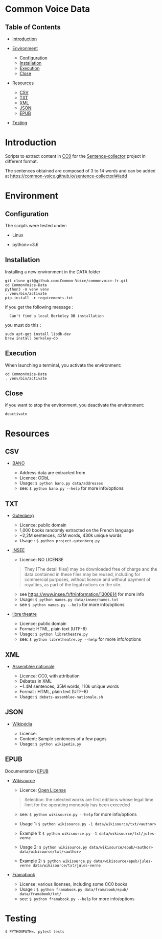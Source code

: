 # Common Voice Data

## Table of Contents

- [Introduction](#introduction)

- [Environment](#environment)

  - [Configuration](#Configuration)
  - [Installation](#installation)
  - [Execution](#execution)
  - [Close](#Close)

- [Resources](#resources)

  - [CSV](#csv)
  - [TXT](#txt)
  - [XML](#xml)
  - [JSON](#json)
  - [EPUB](#epub)

- [Testing](#testing)

# Introduction

Scripts to extract content in [CC0](https://creativecommons.org/publicdomain/zero/1.0/deed.fr "Creative Commons – CC0 1.0 universel") for the   [Sentence-collector](https://common-voice.github.io/sentence-collector/) project in different format.

The sentences obtained are composed of 3 to 14 words and can be added at  <https://common-voice.github.io/sentence-collector/#/add>

# Environment

## Configuration

The scripts were tested under:

- Linux

- python>=3.6

## Installation

Installing a new environment in the DATA folder

```
git clone git@github.com:Common-Voice/commonvoice-fr.git
cd CommonVoice-Data
python3 -m venv venv
. venv/bin/activate
pip install -r requirements.txt
```


if you get the following message :
```
  Can't find a local Berkeley DB installation
```
you must do this :

```
sudo apt-get install libdb-dev
brew install berkeley-db
```


## Execution

When launching a terminal, you activate the environment:

```
cd CommonVoice-Data
. venv/bin/activate
```


## Close

if you want to stop the environment, you deactivate the environment:

```
deactivate
```


# Resources

## CSV

- [BANO](https://www.data.gouv.fr/fr/datasets/base-d-adresses-nationale-ouverte-bano/)

  - Address data are extracted from
  - Licence: ODbL
  - Usage: `$ python bano.py data/addresses`
  - see: `$ python bano.py --help` for more info/options

## TXT

- [Gutenberg](https://www.gutenberg.org/)

  - Licence: public domain
  - 1,000 books randomly extracted on the French language
  - ~2,2M sentences, 42M words, 430k unique words
  - Usage : `$ python project-gutenberg.py`

- [INSEE](https://www.insee.fr)

  - Licence: NO LICENSE

  > They [The detail files] may be downloaded free of charge and the data contained in these files may be reused, including for commercial purposes, without licence and without payment of royalties, as part of the legal notices on the site.

  - see https://www.insee.fr/fr/information/1300614 for more info
  - Usage: `$ python names.py data/insee/names.txt`
  - see `$ python names.py --help` for more info/options


- [libre theatre](http://libretheatre.fr/)

    - Licence: public domain
    - Format: HTML, plain text (UTF-8)
    - Usage: `$ python libretheatre.py`
    - see: `$ python libretheatre.py --help` for more info/options


## XML

- [Assemblée nationale](http://data.assemblee-nationale.fr/)

  - Licence: CC0, with attribution
  - Débates in XML
  - ~1.4M sentences, 35M words, 110k unique words
  - Format : HTML, plain text (UTF-8)
  - Usage: `$ debats-assemblee-nationale.sh`

## JSON

- [Wikipédia](https://fr.wikipedia.org)

  - Licence:
  - Content: Sample sentences of a few pages
  - Usage: `$ python wikipedia.py`

## EPUB

Documentation [EPUB](https://buildmedia.readthedocs.org/media/pdf/ebooklib/latest/ebooklib.pdf)

- [Wikisource](https://fr.wikisource.org/wiki/Wikisource:Accueil)

  - Licence: [Open License](https://fr.wikisource.org/wiki/Licence_Ouverte)

  > Selection: the selected works are first editions whose legal time limit for the operating monopoly has been exceeded

  - see: `$ python wikisource.py --help` for more info/options
  - Usage 1: `$ python wikisource.py -1 data/wikisource/txt/<author>`
  - Example 1: `$ python wikisource.py -1 data/wikisource/txt/jules-verne`

  - Usage 2: `$ python wikisource.py data/wikisource/epub/<author> data/wikisource/txt/<author>`
  - Example 2: `$ python wikisource.py data/wikisource/epub/jules-verne data/wikisource/txt/jules-verne`

- [Framabook](https://framabook.org/)

  - License: various licenses, including some CC0 books
  - Usage : `$ python framabook.py data/framabook/epub/ data/framabook/txt/`
  - see: `$ python framabook.py --help` for more info/options



# Testing

`$ PYTHONPATH=. pytest tests`
